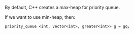 By default, C++ creates a max-heap for priority queue.

If we want to use min-heap, then:

```
priority_queue <int, vector<int>, greater<int>> g = gq;
```
